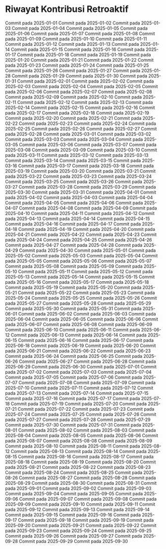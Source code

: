 # Riwayat Kontribusi Retroaktif
Commit pada 2025-01-01
Commit pada 2025-01-02
Commit pada 2025-01-03
Commit pada 2025-01-04
Commit pada 2025-01-05
Commit pada 2025-01-06
Commit pada 2025-01-07
Commit pada 2025-01-08
Commit pada 2025-01-09
Commit pada 2025-01-10
Commit pada 2025-01-11
Commit pada 2025-01-12
Commit pada 2025-01-13
Commit pada 2025-01-14
Commit pada 2025-01-15
Commit pada 2025-01-16
Commit pada 2025-01-17
Commit pada 2025-01-18
Commit pada 2025-01-19
Commit pada 2025-01-20
Commit pada 2025-01-21
Commit pada 2025-01-22
Commit pada 2025-01-23
Commit pada 2025-01-24
Commit pada 2025-01-25
Commit pada 2025-01-26
Commit pada 2025-01-27
Commit pada 2025-01-28
Commit pada 2025-01-29
Commit pada 2025-01-30
Commit pada 2025-01-31
Commit pada 2025-02-01
Commit pada 2025-02-02
Commit pada 2025-02-03
Commit pada 2025-02-04
Commit pada 2025-02-05
Commit pada 2025-02-06
Commit pada 2025-02-07
Commit pada 2025-02-08
Commit pada 2025-02-09
Commit pada 2025-02-10
Commit pada 2025-02-11
Commit pada 2025-02-12
Commit pada 2025-02-13
Commit pada 2025-02-14
Commit pada 2025-02-15
Commit pada 2025-02-16
Commit pada 2025-02-17
Commit pada 2025-02-18
Commit pada 2025-02-19
Commit pada 2025-02-20
Commit pada 2025-02-21
Commit pada 2025-02-22
Commit pada 2025-02-23
Commit pada 2025-02-24
Commit pada 2025-02-25
Commit pada 2025-02-26
Commit pada 2025-02-27
Commit pada 2025-02-28
Commit pada 2025-03-01
Commit pada 2025-03-02
Commit pada 2025-03-03
Commit pada 2025-03-04
Commit pada 2025-03-05
Commit pada 2025-03-06
Commit pada 2025-03-07
Commit pada 2025-03-08
Commit pada 2025-03-09
Commit pada 2025-03-10
Commit pada 2025-03-11
Commit pada 2025-03-12
Commit pada 2025-03-13
Commit pada 2025-03-14
Commit pada 2025-03-15
Commit pada 2025-03-16
Commit pada 2025-03-17
Commit pada 2025-03-18
Commit pada 2025-03-19
Commit pada 2025-03-20
Commit pada 2025-03-21
Commit pada 2025-03-22
Commit pada 2025-03-23
Commit pada 2025-03-24
Commit pada 2025-03-25
Commit pada 2025-03-26
Commit pada 2025-03-27
Commit pada 2025-03-28
Commit pada 2025-03-29
Commit pada 2025-03-30
Commit pada 2025-03-31
Commit pada 2025-04-01
Commit pada 2025-04-02
Commit pada 2025-04-03
Commit pada 2025-04-04
Commit pada 2025-04-05
Commit pada 2025-04-06
Commit pada 2025-04-07
Commit pada 2025-04-08
Commit pada 2025-04-09
Commit pada 2025-04-10
Commit pada 2025-04-11
Commit pada 2025-04-12
Commit pada 2025-04-13
Commit pada 2025-04-14
Commit pada 2025-04-15
Commit pada 2025-04-16
Commit pada 2025-04-17
Commit pada 2025-04-18
Commit pada 2025-04-19
Commit pada 2025-04-20
Commit pada 2025-04-21
Commit pada 2025-04-22
Commit pada 2025-04-23
Commit pada 2025-04-24
Commit pada 2025-04-25
Commit pada 2025-04-26
Commit pada 2025-04-27
Commit pada 2025-04-28
Commit pada 2025-04-29
Commit pada 2025-04-30
Commit pada 2025-05-01
Commit pada 2025-05-02
Commit pada 2025-05-03
Commit pada 2025-05-04
Commit pada 2025-05-05
Commit pada 2025-05-06
Commit pada 2025-05-07
Commit pada 2025-05-08
Commit pada 2025-05-09
Commit pada 2025-05-10
Commit pada 2025-05-11
Commit pada 2025-05-12
Commit pada 2025-05-13
Commit pada 2025-05-14
Commit pada 2025-05-15
Commit pada 2025-05-16
Commit pada 2025-05-17
Commit pada 2025-05-18
Commit pada 2025-05-19
Commit pada 2025-05-20
Commit pada 2025-05-21
Commit pada 2025-05-22
Commit pada 2025-05-23
Commit pada 2025-05-24
Commit pada 2025-05-25
Commit pada 2025-05-26
Commit pada 2025-05-27
Commit pada 2025-05-28
Commit pada 2025-05-29
Commit pada 2025-05-30
Commit pada 2025-05-31
Commit pada 2025-06-01
Commit pada 2025-06-02
Commit pada 2025-06-03
Commit pada 2025-06-04
Commit pada 2025-06-05
Commit pada 2025-06-06
Commit pada 2025-06-07
Commit pada 2025-06-08
Commit pada 2025-06-09
Commit pada 2025-06-10
Commit pada 2025-06-11
Commit pada 2025-06-12
Commit pada 2025-06-13
Commit pada 2025-06-14
Commit pada 2025-06-15
Commit pada 2025-06-16
Commit pada 2025-06-17
Commit pada 2025-06-18
Commit pada 2025-06-19
Commit pada 2025-06-20
Commit pada 2025-06-21
Commit pada 2025-06-22
Commit pada 2025-06-23
Commit pada 2025-06-24
Commit pada 2025-06-25
Commit pada 2025-06-26
Commit pada 2025-06-27
Commit pada 2025-06-28
Commit pada 2025-06-29
Commit pada 2025-06-30
Commit pada 2025-07-01
Commit pada 2025-07-02
Commit pada 2025-07-03
Commit pada 2025-07-04
Commit pada 2025-07-05
Commit pada 2025-07-06
Commit pada 2025-07-07
Commit pada 2025-07-08
Commit pada 2025-07-09
Commit pada 2025-07-10
Commit pada 2025-07-11
Commit pada 2025-07-12
Commit pada 2025-07-13
Commit pada 2025-07-14
Commit pada 2025-07-15
Commit pada 2025-07-16
Commit pada 2025-07-17
Commit pada 2025-07-18
Commit pada 2025-07-19
Commit pada 2025-07-20
Commit pada 2025-07-21
Commit pada 2025-07-22
Commit pada 2025-07-23
Commit pada 2025-07-24
Commit pada 2025-07-25
Commit pada 2025-07-26
Commit pada 2025-07-27
Commit pada 2025-07-28
Commit pada 2025-07-29
Commit pada 2025-07-30
Commit pada 2025-07-31
Commit pada 2025-08-01
Commit pada 2025-08-02
Commit pada 2025-08-03
Commit pada 2025-08-04
Commit pada 2025-08-05
Commit pada 2025-08-06
Commit pada 2025-08-07
Commit pada 2025-08-08
Commit pada 2025-08-09
Commit pada 2025-08-10
Commit pada 2025-08-11
Commit pada 2025-08-12
Commit pada 2025-08-13
Commit pada 2025-08-14
Commit pada 2025-08-15
Commit pada 2025-08-16
Commit pada 2025-08-17
Commit pada 2025-08-18
Commit pada 2025-08-19
Commit pada 2025-08-20
Commit pada 2025-08-21
Commit pada 2025-08-22
Commit pada 2025-08-23
Commit pada 2025-08-24
Commit pada 2025-08-25
Commit pada 2025-08-26
Commit pada 2025-08-27
Commit pada 2025-08-28
Commit pada 2025-08-29
Commit pada 2025-08-30
Commit pada 2025-08-31
Commit pada 2025-09-01
Commit pada 2025-09-02
Commit pada 2025-09-03
Commit pada 2025-09-04
Commit pada 2025-09-05
Commit pada 2025-09-06
Commit pada 2025-09-07
Commit pada 2025-09-08
Commit pada 2025-09-09
Commit pada 2025-09-10
Commit pada 2025-09-11
Commit pada 2025-09-12
Commit pada 2025-09-13
Commit pada 2025-09-14
Commit pada 2025-09-15
Commit pada 2025-09-16
Commit pada 2025-09-17
Commit pada 2025-09-18
Commit pada 2025-09-19
Commit pada 2025-09-20
Commit pada 2025-09-21
Commit pada 2025-09-22
Commit pada 2025-09-23
Commit pada 2025-09-24
Commit pada 2025-09-25
Commit pada 2025-09-26
Commit pada 2025-09-27
Commit pada 2025-09-28
Commit pada 2025-09-29
Commit pada 2025-09-30
